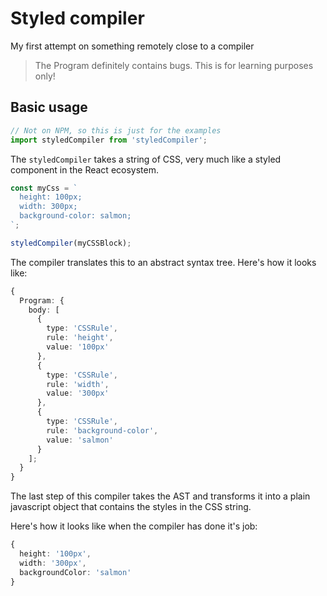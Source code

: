 # Styled compiler

My first attempt on something remotely close to a compiler

> The Program definitely contains bugs. This is for learning purposes only!

## Basic usage

```ts
// Not on NPM, so this is just for the examples
import styledCompiler from 'styledCompiler';
```

The `styledCompiler` takes a string of CSS, very much like a
styled component in the React ecosystem.

```ts
const myCss = `
  height: 100px;
  width: 300px;
  background-color: salmon;
`;

styledCompiler(myCSSBlock);
```

The compiler translates this to an abstract syntax tree. Here's how it looks like:

```ts
{
  Program: {
    body: [
      {
        type: 'CSSRule',
        rule: 'height',
        value: '100px'
      },
      {
        type: 'CSSRule',
        rule: 'width',
        value: '300px'
      },
      {
        type: 'CSSRule',
        rule: 'background-color',
        value: 'salmon'
      }
    ];
  }
}
```

The last step of this compiler takes the AST and transforms it into a plain javascript object
that contains the styles in the CSS string.

Here's how it looks like when the compiler has done it's job:

```ts
{
  height: '100px',
  width: '300px',
  backgroundColor: 'salmon'
}
```
